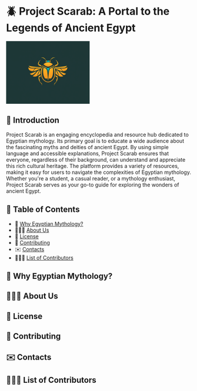 # 🪲 Project Scarab: A Portal to the Legends of Ancient Egypt

<img src="media/project-scarab.png" alt="Project Scarab Logo" height="45%" width="45%">

## 🚀 Introduction

Project Scarab is an engaging encyclopedia and resource hub dedicated to Egyptian mythology. Its primary goal is to educate a wide audience about the fascinating myths and deities of ancient Egypt. By using simple language and accessible explanations, Project Scarab ensures that everyone, regardless of their background, can understand and appreciate this rich cultural heritage. The platform provides a variety of resources, making it easy for users to navigate the complexities of Egyptian mythology. Whether you're a student, a casual reader, or a mythology enthusiast, Project Scarab serves as your go-to guide for exploring the wonders of ancient Egypt.

## 📖 Table of Contents

- 🐪 <a href="https://github.com/landyzhuo/projectscarab/blob/main/README.md#-why-egyptian-mythology">Why Egyptian Mythology?</a>
- 🧑🏻‍🎓 <a href="https://github.com/landyzhuo/projectscarab/blob/main/README.md#-about-us">About Us</a>
- 📝 <a href="https://github.com/landyzhuo/projectscarab/blob/main/README.md#-license">License</a>
- 🤝 <a href="https://github.com/landyzhuo/projectscarab/blob/main/README.md#-contributing">Contributing</a>
- ✉️ <a href="https://github.com/landyzhuo/projectscarab/blob/main/README.md#%EF%B8%8F-list-of-contributors">Contacts</a>
- 🙋🏻‍♂️ <a href="https://github.com/landyzhuo/projectscarab/blob/main/README.md#%EF%B8%8F-list-of-contributors">List of Contributors</a>

## 🐪 Why Egyptian Mythology?

## 🧑🏻‍🎓 About Us

## 📝 License

## 🤝 Contributing

## ✉️ Contacts

## 🙋🏻‍♂️ List of Contributors
